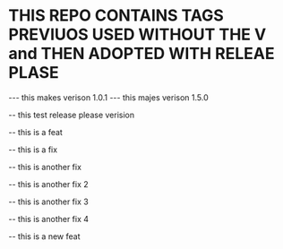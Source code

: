 # THIS REPO CONTAINS TAGS PREVIUOS USED WITHOUT THE V and THEN ADOPTED WITH RELEAE PLASE 

--- this makes verison 1.0.1
--- this majes verison 1.5.0

-- this test release please verision

-- this is a feat

-- this is a fix

-- this is another fix

-- this is another fix 2

-- this is another fix 3

-- this is another fix 4

-- this is a new feat